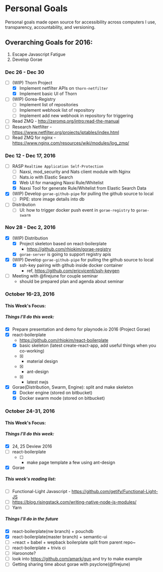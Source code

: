 # Personal Goals

Personal goals made open source for accessibility across computers I use, transparency, accountability, and versioning.

## Overarching Goals for 2016:

1. Escape Javascript Fatigue
2. Develop Gorae

### Dec 26 - Dec 30

* [ ] (WIP) Thorn Project
  * [x] Implement netfilter APIs on `thorn-netfilter`
  * [x] Implement basic UI of Thorn
* [ ] (WIP) Gorea-Registry
  * [ ] Implement list of repositories
  * [ ] Implement webhook list of repository
  * [ ] Implement add new webhook in repository for triggering
* [ ] Read ZMQ - http://zeromq.org/intro:read-the-manual
* [ ] Research Netfilter - https://www.netfilter.org/projects/iptables/index.html
* [ ] Read ZMQ for nginx - https://www.nginx.com/resources/wiki/modules/log_zmq/

### Dec 12 - Dec 17, 2016

* [ ] RASP `Realtime Application Self-Protection`
  * [ ] Naxsi, mod_security and Nats client module with Nginx
  * [ ] Nats.io with Elastic Search
  * [x] Web UI for managing Naxsi Rule/Whitelist
  * [x] Naxsi Tool for generate Rule/Whitelist from Elastic Search Data
* [x] (WIP) Develop `gorae-github-pipe` for pulling the github source to local
  * [ ] PIPE: store image details into db
* [ ] Distribution
  * [ ] UI: how to trigger docker push event in `gorae-registry` to `gorae-swarm`

### Nov 28 - Dec 2, 2016

* [x] (WIP) Distribution
  * [x] Project skeleton based on react-boilerplate
    * https://github.com/rhiokim/gorae-registry
  * [x] `gorae-server` is going to support registry apis
* [x] (WIP) Develop `gorae-github-pipe` for pulling the github source to local
  * [x] ssh-key pairing with github inside docker container
    * ref, https://github.com/ericvicenti/ssh-keygen
* [ ] Meeting with @firejune for couple seminar
  * should be prepared plan and agenda about seminar

### October 16-23, 2016

#### This Week's Focus:

##### Things I'll do this week:

* [x] Prepare presentation and demo for playnode.io 2016 (Project Gorae)
* [x] react-boilerplate
  * https://github.com/rhiokim/react-boilerplate
  * [x] basic skeleton (latest create-react-app, add useful things when you co-working)
  * [x] * material design
  * [x] * ant-design
  * [x] * latest nwjs
* [x] Gorae(Distribution, Swarm, Engine): split and make skeleton
  * [x] Docker engine (stored on bitbucket)
  * [x] Docker swarm mode (stored on bitbucket)

### October 24-31, 2016

#### This Week's Focus:

##### Things I'll do this week:

* [x] 24, 25 Deview 2016
* [ ] react-boilerplate
  * [ ] * make page template a few using ant-design
* [x] Gorae

##### This week's reading list:

* [ ] Functional-Light Javascript - https://github.com/getify/Functional-Light-JS
* [ ] https://blog.risingstack.com/writing-native-node-js-modules/
* [ ] Yarn

##### Things I'll do in the future

* [x] react-boilerplate(nw branch) + pouchdb
* [x] react-boilerplate(master branch) + semantic-ui
* [ ] ~react + babel + wepback boilerplate split from parent repo~
* [ ] react-boilerplate + trivis ci
* [ ] Haroonote?
* [ ] look into https://github.com/amark/gun and try to make example
* [ ] Getting sharing time about gorae with psyclone(@firejune)
